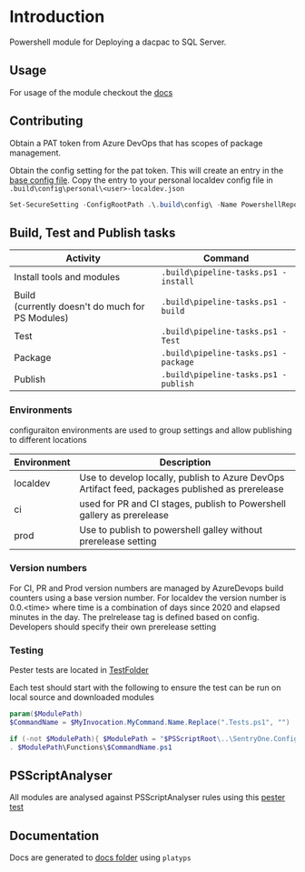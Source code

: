 # Introduction

Powershell module for Deploying a dacpac to SQL Server.

## Usage  

For usage of the module checkout the [docs](./docs/Home.md)

## Contributing

Obtain a PAT token from Azure DevOps that has scopes of package management.

Obtain the config setting for the pat token. This will create an entry in the [base config file](.build\config\base\config.json).
Copy the entry to your personal localdev config file in ```.build\config\personal\<user>-localdev.json```

``` powershell
Set-SecureSetting -ConfigRootPath .\.build\config\ -Name PowershellRepositoryKey -Value "<pat token>"
```

## Build, Test and Publish tasks

Activity|Command
-|-
Install tools and modules|```.build\pipeline-tasks.ps1 -install```
Build <br>(currently doesn't do much for PS Modules)|```.build\pipeline-tasks.ps1 -build```
Test|```.build\pipeline-tasks.ps1 -Test```
Package|```.build\pipeline-tasks.ps1 -package```
Publish|```.build\pipeline-tasks.ps1 -publish```

### Environments

configuraiton environments are used to group settings and allow publishing to different locations

Environment|Description
-|-|
localdev|Use to develop locally, publish to Azure DevOps Artifact feed, packages published as prerelease
ci|used for PR and CI stages, publish to Powershell gallery as prerelease
prod|Use to publish to powershell galley without prerelease setting

### Version numbers

For CI, PR and Prod version numbers are managed by AzureDevops build counters using a base version number.
For localdev the version number is 0.0.\<time\> where time is a combination of days since 2020 and elapsed minutes in the day. 
The prelrelease tag is defined based on config. Developers should specify their own prerelease setting 

### Testing

Pester tests are located in [TestFolder](.\src\Pipeline.Tools.Tests)

Each test should start with the following to ensure the test can be run on local source and downloaded modules

``` powershell
param($ModulePath)
$CommandName = $MyInvocation.MyCommand.Name.Replace(".Tests.ps1", "")

if (-not $ModulePath){ $ModulePath = "$PSScriptRoot\..\SentryOne.Configure.module"}
. $ModulePath\Functions\$CommandName.ps1
```

## PSScriptAnalyser

All modules are analysed against PSScriptAnalyser rules using this [pester test](.\src\pipeline.Tools.tests\PSScript-Analyse.Tests.ps1)

## Documentation

Docs are generated to [docs folder](\docs\Home.md) using ```platyps```

